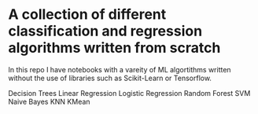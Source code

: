# A collection of different classification and regression algorithms written from scratch 

In this repo I have notebooks with a vareity of ML algortithms written without the use of libraries such as Scikit-Learn or Tensorflow.

Decision Trees
Linear Regression
Logistic Regression
Random Forest
SVM
Naive Bayes
KNN
KMean